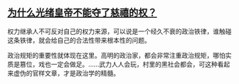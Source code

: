 ## [为什么光绪皇帝不能夺了慈禧的权？](https://www.zhihu.com/question/297151639/answer/2263346416)

权力继承人不可反对自己的权力来源，可以说是一个经久不衰的政治铁律，谁触碰这条铁律，就会给自己的合法性带来根本性的问题。

政治规矩的重要性就体现在这里。高明的政治家，都会非常注重政治规矩，哪怕实质是篡位，戏也一定会做足。……武力人人会玩，村里的黑社会都会，可这种看起来虚伪的官样文章，才是政治学的精髓。